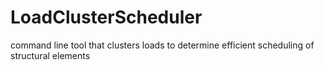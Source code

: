 # LoadClusterScheduler
command line tool that clusters loads to determine efficient scheduling of structural elements
